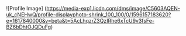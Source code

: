 ![Profile Image] (https://media-exp1.licdn.com/dms/image/C5603AQEN-uk_cNEHwQ/profile-displayphoto-shrink_100_100/0/1596157183620?e=1617840000&v=beta&t=5AcLhqzrZ3QzIRhe6xTcU9v3fsFe-BZ6bDhtOJQDuFg)
